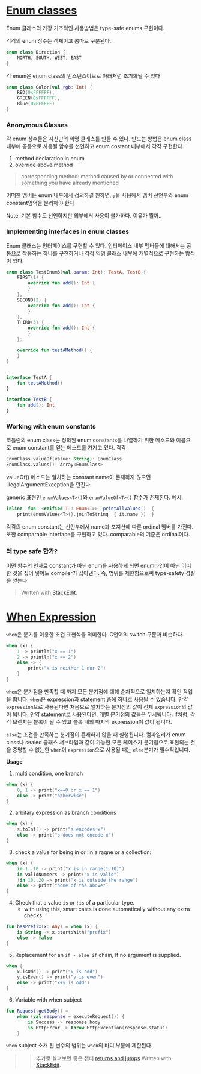 # [Enum classes](https://kotlinlang.org/docs/enum-classes.html)

Enum 클래스의 가장 기초적인 사용방법은 type-safe enums 구현이다.


각각의 enum 상수는 객체이고 콤마로 구분된다.
```kotlin
enum class Direction {
	NORTH, SOUTH, WEST, EAST
}
```

각 enum은 enum class의 인스턴스이므로 아래처럼 초기화될 수 있다
```kotlin
enum class Color(val rgb: Int) {
	RED(0xFFFFFF),
	GREEN(0xFFFFFF),
	Blue(0xFFFFFF)
}
```
### Anonymous Classes
 각 enum 상수들은 자신만의 익명 클래스를 만들 수 있다. 만드는 방법은 enum class 내부에 공통으로 사용될 함수를 선언하고 enum costant 내부에서 각각  구현한다. 
 1. method declaration in enum
 2. override above method
> corresponding method: method caused by or connected with something you have already mentioned

 어떠한 멤버든 enum 내부에서 정의하길 원하면, `;`을 사용해서 멤버 선언부와 enum constant영역을 분리해야 한다

Note: 기본 함수도 선언하지만 외부에서 사용이 불가하다. 이유가 뭘까..

### Implementing interfaces in enum classes
 Enum 클래스는 인터페이스를 구현할 수 있다. 인터페이스 내부 멤버들에 대해서는 공통으로 작동하는 하나를 구현하거나 각각 익명 클래스 내부에 개별적으로 구현하는 방식이 있다. 

```kotlin
enum class TestEnum3(val param: Int): TestA, TestB {
    FIRST(1) {
        override fun add(): Int {
        }
    },
    SECOND(2) {
        override fun add(): Int {
        }
    },
    THIRD(3) {
        override fun add(): Int {
        }
    };

    override fun testAMethod() {
    }
}


interface TestA {
    fun testAMethod()
}

interface TestB {
    fun add(): Int
}
```


### Working with enum constants
 코틀린의 enum class는 정의된 enum constants를 나열하기 위한 메소드와 이름으로 enum constant를 얻는 메소드를 가지고 있다. 
 각각
 ```kotlin
 EnumClass.valueOf(value: String): EnumClass
 EnumClass.values(): Array<EnumClass>
 ```
 
 valueOf() 메소드는 일치하는 constant name이 존재하지 않으면 illegalArgumentException을 던진다.

generic 표현인 `enumValues<T>()`와  `enumValueOf<T>()` 함수가 존재한다.
예시:
```kotlin
inline  fun  <reified T : Enum<T>>  printAllValues()  {  					      
    print(enumValues<T>().joinToString  { it.name })  }
```
 각각의 enum constant는 선언부에서 name과 포지션에 따른 ordinal 멤버를 가진다.
또한 comparable interface를 구현하고 있다.
comparable의 기준은 ordinal이다.


### 왜 type safe 한가?
어떤 함수의 인자로 constant가 아닌 enum을 사용하게 되면 enum타입이 아닌 어떠한 것을 집어 넣어도 compiler가 잡아낸다. 즉, 범위를 제한함으로써 type-safety 성질을 얻는다.

> Written with [StackEdit](https://stackedit.io/).


# [When Expression](https://kotlinlang.org/docs/control-flow.html#if-expression)

`when`은 분기를 이용한 조건 표현식을 의미한다. C언어의 switch 구문과 비슷하다.

```kotlin
when (x) {
	1 -> println("x == 1")
	2 -> println("x == 2")
	else -> {
		print("x is neither 1 nor 2")
	}
}
```

`when`은 분기점을 만족할 때 까지 모든 분기점에 대해 순차적으로 일치하는지 확인 작업을 합니다. 
`when`은 expression과 statement 중에 하나로 사용될 수 있습니다. 만약 `expression`으로 사용된다면 처음으로 일치하는 분기점의 값이 전체 `expression`의 값이 됩니다. 만약 statement로 사용된다면, 개별 분기점의 값들은 무시됩니다. if처럼, 각각 브랜치는 블록이 될 수 있고 블록 내의 마지막 expression이 값이 됩니다.

`else`는 조건을 만족하는 분기점이 존재하지 않을 때 실행됩니다.  컴파일러가 enum class나 sealed 클래스 서브타입과 같이 가능한 모든 케이스가 분기점으로 표현되는 것을 증명할 수 없는한 `when`이 `expression`으로 사용될 때는 `else`분기가 필수적입니다.

**Usage**
1. multi condition, one branch
```kotlin
when (x) {
	0, 1 -> print("x==0 or x == 1")
	else -> print("otherwise")
}
```
2. arbitary expression as branch conditions
```kotlin
when (x) {
	s.toInt() -> print("s encodes x")
	else -> print("s does not encode x")
}
```
3. check a value for being in or !in a ragne or a collection:
```kotlin
when (x) {
	in 1..10 -> print("x is in range(1.10)")
	in validNumbers -> print("x is valid")
	!in 10..20 -> print("x is outside the range")
	else -> print("none of the above")
}
```

4. Check that a value `is` or  `!is` of a particular type.
	- with using this, smart casts is done automatically without any extra checks
```kotlin
fun hasPrefix(x: Any) = when (x) {
	is String -> x.startsWith("prefix")
	else -> false
}
```

5. Replacement for an `if - else if` chain, If no argument is supplied.
```kotlin
when {
	x.isOdd() -> print("x is odd")
	y.isEven() -> print("y is even")
	else -> print("x+y is odd")
}
```

6. Variable with when subject
```kotlin
fun Request.getBody() = 
	when (val response = executeRequest()) {
		is Success -> response.body
		is HttpError -> throw HttpException(response.status)
	}
```
`when` subject 소개 된 변수의 범위는 `when`의 바디 부분에 제한된다.


>> 추가로 살펴보면 좋은 챕터 [returns and jumps](https://kotlinlang.org/docs/returns.html)
> Written with [StackEdit](https://stackedit.io/).
